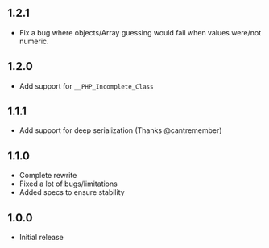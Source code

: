 ## 1.2.1

- Fix a bug where objects/Array guessing would fail when values were/not numeric.

## 1.2.0

- Add support for `__PHP_Incomplete_Class`

## 1.1.1

- Add support for deep serialization (Thanks @cantremember)

## 1.1.0

- Complete rewrite
- Fixed a lot of bugs/limitations
- Added specs to ensure stability

## 1.0.0

- Initial release
